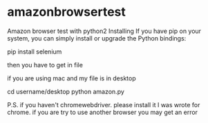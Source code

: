 # amazonbrowsertest
Amazon browser test with python2
Installing
If you have pip on your system, you can simply install or upgrade the Python bindings:

pip install selenium

then you have to get in file

if you are using mac and my file is in desktop

cd username/desktop
python amazon.py

P.S.
  if you haven't chromewebdriver. please install it
  I was wrote for chrome. if you are try to use another browser you may get an error
